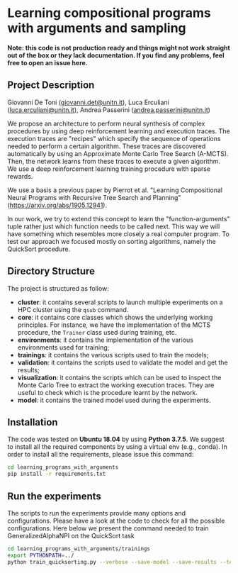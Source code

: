# Learning compositional programs with arguments and sampling

**Note: this code is not production ready and things might not work straight out
of the box or they lack documentation. If you find any problems, feel free to open an issue here.**

## Project Description

Giovanni De Toni ([giovanni.det@unitn.it](giovanni.detoni@unitn.it)),
Luca Erculiani ([luca.erculiani@unitn.it](luca.erculiani@unitn.it)),
Andrea Passerini ([andrea.passerini@unitn.it](andrea.passerini@unitn.it))

We propose an architecture to perform neural synthesis of complex procedures by using deep reinforcement
learning and execution traces. The execution traces are "recipes" which specify the sequence of operations needed
to perform a certain algorithm. These traces are discovered automatically by using an Approximate Monte Carlo Tree Search (A-MCTS). Then, the network learns from these traces to execute a given algorithm. We use a deep reinforcement learning training procedure with sparse rewards.  

We use a basis a previous paper by Pierrot et al. "Learning Compositional Neural Programs with Recursive Tree Search and Planning" (https://arxiv.org/abs/1905.12941).

In our work, we try to extend this concept to learn the "function-arguments" tuple rather just which function needs to be called next. This way we will have something which resembles more closely a real computer program. To test our approach we focused mostly on sorting algorithms, namely the QuickSort procedure.  

## Directory Structure

The project is structured as follow:
* **cluster**: it contains several scripts to launch multiple experiments on a HPC cluster using the `qsub` command.
* **core**: it contains core classes which shows the underlying working principles. For instance, we have the implementation
of the MCTS procedure, the `Trainer` class used during training, etc.
* **environments**: it contains the implementation of the various environments used for training;
* **trainings**: it contains the various scripts used to train the models;
* **validation**: it contains the scripts used to validate the model and get the results;
* **visualization**: it contains the scripts which can be used to inspect the Monte Carlo Tree to extract the working execution traces. They are useful to check which is the procedure learnt by the network.
* **model**: it contains the trained model used during the experiments.


## Installation

The code was tested on **Ubuntu 18.04** by using **Python 3.7.5**. We suggest to install all the required components
by using a virtual env (e.g., conda). In order to install all the requirements, please issue this command:
```bash
cd learning_programs_with_arguments
pip install -r requirements.txt
```

## Run the experiments

The scripts to run the experiments provide many options and configurations. Please have a look at the code to check
for all the possible configurations. Here below we present the command needed to train GeneralizedAlphaNPI on the
QuickSort task

```bash
cd learning_programs_with_arguments/trainings
export PYTHONPATH=../
python train_quicksorting.py --verbose --save-model --save-results --tensorboard --widening --seed 42
```
